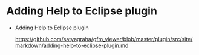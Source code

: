 Adding Help to Eclipse plugin
========================

*	Adding Help to Eclipse plugin

	https://github.com/satyagraha/gfm_viewer/blob/master/plugin/src/site/markdown/adding-help-to-eclipse-plugin.md
